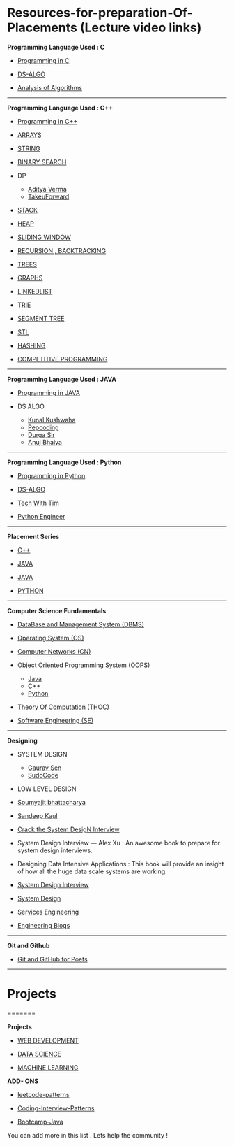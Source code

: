# Resources-for-preparation-Of-Placements (Lecture video links)


**Programming Language Used : C**
- [Programming in C](https://www.youtube.com/playlist?list=PLu0W_9lII9aiXlHcLx-mDH1Qul38wD3aR)

- [DS-ALGO](https://www.youtube.com/playlist?list=PLu0W_9lII9ahIappRPN0MCAgtOu3lQjQi)

- [Analysis of Algorithms](https://www.youtube.com/playlist?list=PLDN4rrl48XKpZkf03iYFl-O29szjTrs_O)

<hr>

**Programming Language Used : C++**

- [Programming in C++](https://www.youtube.com/playlist?list=PLu0W_9lII9agpFUAlPFe_VNSlXW5uE0YL)

- [ARRAYS](https://www.youtube.com/playlist?list=PLDA2q3s0-n17lGt6HyexWP0zR1yISc1km)

- [STRING](https://www.youtube.com/playlist?list=PL2q4fbVm1Ik6ThrYKCzgEpmaS_XWDGHjx)

- [BINARY SEARCH](https://www.youtube.com/playlist?list=PL_z_8CaSLPWeYfhtuKHj-9MpYb6XQJ_f2)



- DP
  - [Aditya Verma](https://www.youtube.com/playlist?list=PL_z_8CaSLPWekqhdCPmFohncHwz8TY2Go)
  - [TakeuForward](https://www.youtube.com/playlist?list=PLgUwDviBIf0qUlt5H_kiKYaNSqJ81PMMY)

- [STACK](https://www.youtube.com/playlist?list=PL_z_8CaSLPWdeOezg68SKkeLN4-T_jNHd)

- [HEAP](https://www.youtube.com/playlist?list=PL_z_8CaSLPWdtY9W22VjnPxG30CXNZpI9)

- [SLIDING WINDOW](https://www.youtube.com/playlist?list=PL_z_8CaSLPWeM8BDJmIYDaoQ5zuwyxnfj)

- [RECURSION , BACKTRACKING](https://www.youtube.com/playlist?list=PLgUwDviBIf0rGlzIn_7rsaR2FQ5e6ZOL9)

- [TREES](https://www.youtube.com/playlist?list=PLgUwDviBIf0q8Hkd7bK2Bpryj2xVJk8Vk)

- [GRAPHS](https://www.youtube.com/playlist?list=PLgUwDviBIf0rGEWe64KWas0Nryn7SCRWw)

- [LINKEDLIST](https://www.youtube.com/playlist?list=PLKZaSt2df1gz775Mz-2gLpY9sld5wH8We)

- [TRIE](https://www.youtube.com/playlist?list=PLgUwDviBIf0pcIDCZnxhv0LkHf5KzG9zp)

- [SEGMENT TREE](https://www.youtube.com/watch?v=SzLf8DvwIxI&ab_channel=CodeBuddyOfficial)

- [STL](https://www.youtube.com/playlist?list=PLhUBmaJES_g-41r_z-kMGWqQ4Iz-z7Oyo)

- [HASHING](https://youtube.com/playlist?list=PLzjZaW71kMwQ-D3oxCEDHAvYu8VC1XOsS)

- [COMPETITIVE PROGRAMMING](https://www.youtube.com/playlist?list=PLauivoElc3ggagradg8MfOZreCMmXMmJ-)

<hr>

**Programming Language Used : JAVA**

- [Programming in JAVA](https://www.youtube.com/playlist?list=PLu0W_9lII9agS67Uits0UnJyrYiXhDS6q)

- DS ALGO
  - [Kunal Kushwaha](https://www.youtube.com/playlist?list=PL9gnSGHSqcnr_DxHsP7AW9ftq0AtAyYqJ)
  - [Pepcoding](https://www.youtube.com/c/Pepcoding)
  - [Durga Sir](https://youtube.com/playlist?list=PLd3UqWTnYXOmx_J1774ukG_rvrpyWczm0)
  - [Anuj Bhaiya](https://www.youtube.com/playlist?list=PLUcsbZa0qzu3yNzzAxgvSgRobdUUJvz7p)
  
<hr>   
  
**Programming Language Used : Python**

- [Programming in Python](https://www.youtube.com/playlist?list=PLu0W_9lII9agICnT8t4iYVSZ3eykIAOME)

- [DS-ALGO](https://www.youtube.com/playlist?list=PLzgPDYo_3xukPJdH6hVQ6Iic7KiJuoA-l)

- [Tech With Tim](https://www.youtube.com/c/TechWithTim)

- [Python Engineer](https://www.youtube.com/c/PythonEngineer)

<hr>

**Placement Series**
 - [C++](https://www.youtube.com/playlist?list=PLDzeHZWIZsTryvtXdMr6rPh4IDexB5NIA)

- [JAVA](https://www.youtube.com/playlist?list=PL9gnSGHSqcnr_DxHsP7AW9ftq0AtAyYqJ)

- [JAVA](https://www.pepcoding.com/resources/)

- [PYTHON](https://www.youtube.com/playlist?list=PLqcJACtjWm_Xk_9rMh4lQLOfW2E6SAxsF)

<hr>

**Computer Science Fundamentals**

- [DataBase and Management System (DBMS)](https://www.youtube.com/playlist?list=PLxCzCOWd7aiFAN6I8CuViBuCdJgiOkT2Y)

- [Operating System (OS)](https://www.youtube.com/playlist?list=PLxCzCOWd7aiGz9donHRrE9I3Mwn6XdP8p)

- [Computer Networks (CN)](https://www.youtube.com/playlist?list=PLxCzCOWd7aiGFBD2-2joCpWOLUrDLvVV_)

- Object Oriented Programming System (OOPS)
  - [Java](https://www.youtube.com/watch?v=bSrm9RXwBaI&ab_channel=ApnaCollege)
  - [C++](https://www.youtube.com/watch?v=wN0x9eZLix4&ab_channel=freeCodeCamp.org)
  - [Python](https://www.youtube.com/watch?v=qiSCMNBIP2g&ab_channel=Telusko)
          
- [Theory Of Computation (THOC)](https://www.youtube.com/playlist?list=PLBlnK6fEyqRgp46KUv4ZY69yXmpwKOIev)

- [Software Engineering (SE)](https://www.youtube.com/playlist?list=PLxCzCOWd7aiEed7SKZBnC6ypFDWYLRvB2)
          
<hr>
  
**Designing**
         
- SYSTEM DESIGN
  - [Gaurav Sen](https://www.youtube.com/playlist?list=PLMCXHnjXnTnvo6alSjVkgxV-VH6EPyvoX)
  - [SudoCode](https://www.youtube.com/playlist?list=PLTCrU9sGyburBw9wNOHebv9SjlE4Elv5a)

- LOW LEVEL DESIGN 
- [Soumyajit bhattacharya](https://www.youtube.com/playlist?list=PL12BCqE-Lp650Cg6FZW7SoZwN8Rw1WJI7)
- [Sandeep Kaul](https://www.codekarle.com/)
- [Crack the System DesigN Interview](https://tianpan.co/notes/2016-02-13-crack-the-system-design-interview)
-  System Design Interview — Alex Xu : An awesome book to prepare for system design interviews.
-  Designing Data Intensive Applications : This book will provide an insight of how all the huge data scale systems are working.
- [System Design Interview](https://github.com/checkcheckzz/system-design-interview)
- [System Design](https://github.com/shashank88/system_design)
- [Services Engineering](https://github.com/mmcgrana/services-engineering)
- [Engineering Blogs](https://github.com/kilimchoi/engineering-blogs)


<hr>

**Git and Github**
- [Git and GitHub for Poets](https://www.youtube.com/playlist?list=PLRqwX-V7Uu6ZF9C0YMKuns9sLDzK6zoiV)

<hr>


# Projects
=======


**Projects**

- [WEB DEVELOPMENT](https://www.youtube.com/playlist?list=PLu0W_9lII9agiCUZYRsvtGTXdxkzPyItg)

- [DATA SCIENCE](https://www.youtube.com/playlist?list=PLu0W_9lII9agK8pojo23OHiNz3Jm6VQCH)

- [MACHINE LEARNING](https://www.youtube.com/playlist?list=PLu0W_9lII9ai6fAMHp-acBmJONT7Y4BSG)

**ADD- ONS**

- [leetcode-patterns](https://github.com/seanprashad/leetcode-patterns)

- [Coding-Interview-Patterns](https://github.com/ShrutiSharma01/Grokking-the-Coding-Interview-Patterns)

- [Bootcamp-Java](https://github.com/kunal-kushwaha/DSA-Bootcamp-Java)

You can add more in this list . Lets help the community !
